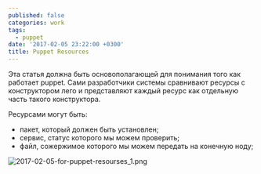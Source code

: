 ```yaml
---
published: false
categories: work
tags:
  - puppet
date: '2017-02-05 23:22:00 +0300'
title: Puppet Resources
---
```

Эта статья должна быть основополагающей для понимания того как работает puppet.
Сами разработчики системы сравнивают ресурсы с конструктором лего и представляют каждый ресурс как отдельную часть такого конструктора.

Ресурсами могут быть:
  - пакет, который должен быть установлен;
  - сервис, статус которого мы можем проверить;
  - файл, сожержимое которого мы можем передать на конечную ноду;
  
  ![2017-02-05-for-puppet-resourses_1.png]({{site.baseurl}}/assets/screen/2017-02-05-for-puppet-resourses_1.png)
